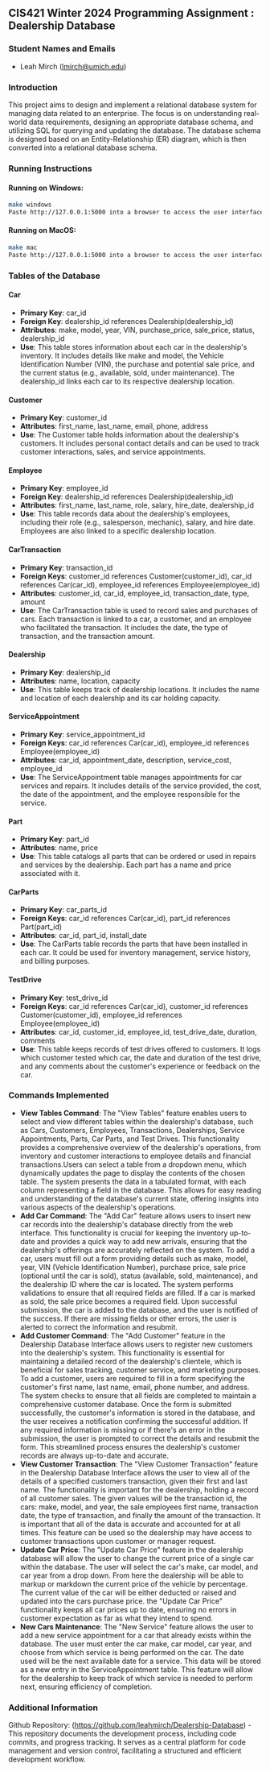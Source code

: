 ## CIS421 Winter 2024 Programming Assignment : Dealership Database

### Student Names and Emails
- Leah Mirch (lmirch@umich.edu)

### Introduction
This project aims to design and implement a relational database system for managing data related to an enterprise. The focus is on understanding real-world data requirements, designing an appropriate database schema, and utilizing SQL for querying and updating the database. The database schema is designed based on an Entity-Relationship (ER) diagram, which is then converted into a relational database schema. 

### Running Instructions
#### Running on Windows:
```bash
make windows
Paste http://127.0.0.1:5000 into a browser to access the user interface
```

#### Running on MacOS:
```bash
make mac
Paste http://127.0.0.1:5000 into a browser to access the user interface
```

### Tables of the Database
#### Car
- **Primary Key**: car_id
- **Foreign Key**: dealership_id references Dealership(dealership_id)
- **Attributes**: make, model, year, VIN, purchase_price, sale_price, status, dealership_id
- **Use**: This table stores information about each car in the dealership's inventory. It includes details like make and model, the Vehicle Identification Number (VIN), the purchase and potential sale price, and the current status (e.g., available, sold, under maintenance). The dealership_id links each car to its respective dealership location.

#### Customer
- **Primary Key**: customer_id
- **Attributes**: first_name, last_name, email, phone, address
- **Use**: The Customer table holds information about the dealership's customers. It includes personal contact details and can be used to track customer interactions, sales, and service appointments.

#### Employee
- **Primary Key**: employee_id
- **Foreign Key**: dealership_id references Dealership(dealership_id)
- **Attributes**: first_name, last_name, role, salary, hire_date, dealership_id
- **Use**: This table records data about the dealership's employees, including their role (e.g., salesperson, mechanic), salary, and hire date. Employees are also linked to a specific dealership location.

#### CarTransaction
- **Primary Key**: transaction_id
- **Foreign Keys**: customer_id references Customer(customer_id), car_id references Car(car_id), employee_id references Employee(employee_id)
- **Attributes**: customer_id, car_id, employee_id, transaction_date, type, amount
- **Use**: The CarTransaction table is used to record sales and purchases of cars. Each transaction is linked to a car, a customer, and an employee who facilitated the transaction. It includes the date, the type of transaction, and the transaction amount.

#### Dealership
- **Primary Key**: dealership_id
- **Attributes**: name, location, capacity
- **Use**: This table keeps track of dealership locations. It includes the name and location of each dealership and its car holding capacity.

#### ServiceAppointment
- **Primary Key**: service_appointment_id
- **Foreign Keys**: car_id references Car(car_id), employee_id references Employee(employee_id)
- **Attributes**: car_id, appointment_date, description, service_cost, employee_id
- **Use**: The ServiceAppointment table manages appointments for car services and repairs. It includes details of the service provided, the cost, the date of the appointment, and the employee responsible for the service.

#### Part
- **Primary Key**: part_id
- **Attributes**: name, price
- **Use**: This table catalogs all parts that can be ordered or used in repairs and services by the dealership. Each part has a name and price associated with it.

#### CarParts
- **Primary Key**: car_parts_id
- **Foreign Keys**: car_id references Car(car_id), part_id references Part(part_id)
- **Attributes**: car_id, part_id, install_date
- **Use**: The CarParts table records the parts that have been installed in each car. It could be used for inventory management, service history, and billing purposes.

#### TestDrive
- **Primary Key**: test_drive_id
- **Foreign Keys**: car_id references Car(car_id), customer_id references Customer(customer_id), employee_id references Employee(employee_id)
- **Attributes**: car_id, customer_id, employee_id, test_drive_date, duration, comments
- **Use**: This table keeps records of test drives offered to customers. It logs which customer tested which car, the date and duration of the test drive, and any comments about the customer's experience or feedback on the car.

### Commands Implemented
- **View Tables Command**: The "View Tables" feature enables users to select and view different tables within the dealership's database, such as Cars, Customers, Employees, Transactions, Dealerships, Service Appointments, Parts, Car Parts, and Test Drives. This functionality provides a comprehensive overview of the dealership's operations, from inventory and customer interactions to employee details and financial transactions.Users can select a table from a dropdown menu, which dynamically updates the page to display the contents of the chosen table. The system presents the data in a tabulated format, with each column representing a field in the database. This allows for easy reading and understanding of the database's current state, offering insights into various aspects of the dealership's operations.
- **Add Car Command**: The "Add Car" feature allows users to insert new car records into the dealership's database directly from the web interface. This functionality is crucial for keeping the inventory up-to-date and provides a quick way to add new arrivals, ensuring that the dealership's offerings are accurately reflected on the system. To add a car, users must fill out a form providing details such as make, model, year, VIN (Vehicle Identification Number), purchase price, sale price (optional until the car is sold), status (available, sold, maintenance), and the dealership ID where the car is located. The system performs validations to ensure that all required fields are filled. If a car is marked as sold, the sale price becomes a required field. Upon successful submission, the car is added to the database, and the user is notified of the success. If there are missing fields or other errors, the user is alerted to correct the information and resubmit.
- **Add Customer Command**: The "Add Customer" feature in the Dealership Database Interface allows users to register new customers into the dealership's system. This functionality is essential for maintaining a detailed record of the dealership's clientele, which is beneficial for sales tracking, customer service, and marketing purposes. To add a customer, users are required to fill in a form specifying the customer's first name, last name, email, phone number, and address. The system checks to ensure that all fields are completed to maintain a comprehensive customer database. Once the form is submitted successfully, the customer's information is stored in the database, and the user receives a notification confirming the successful addition. If any required information is missing or if there's an error in the submission, the user is prompted to correct the details and resubmit the form. This streamlined process ensures the dealership's customer records are always up-to-date and accurate.
- **View Customer Transaction**: The "View Customer Transaction" feature in the Dealership Database Interface allows the user to view all of the details of a specified customers transaction, given their first and last name. The functionality is important for the dealership, holding a record of all customer sales. The given values will be the transaction id, the cars: make, model, and year, the sale employees first name, transaction date, the type of transaction, and finally the amount of the transaction. It is important that all of the data is accurate and accounted for at all times. This feature can be used so the dealership may have access to customer transactions upon customer or manager request.
- **Update Car Price**: The "Update Car Price" feature in the dealership database will allow the user to change the current price of a single car within the database. The user will select the car's make, car model, and car year from a drop down. From here the dealership will be able to markup or markdown the current price of the vehicle by percentage. The current value of the car will be either deducted or raised and updated into the cars purchase price. the "Update Car Price" functionality keeps all car prices up to date, ensuring no errors in customer expectation as far as what they intend to spend.
- **New Cars Maintenance**: The "New Service" feature allows the user to add a new service appointment for a car that already exists within the database. The user must enter the car make, car model, car year, and choose from which service is being performed on the car. The date used will be the next available date for a service. This data will be stored as a new entry in the ServiceAppointment table. This feature will allow for the dealership to keep track of which service is needed to perform next, ensuring efficiency of completion.

### Additional Information
Github Repository: (https://github.com/leahmirch/Dealership-Database) - This repository documents the development process, including code commits, and progress tracking. It serves as a central platform for code management and version control, facilitating a structured and efficient development workflow.
